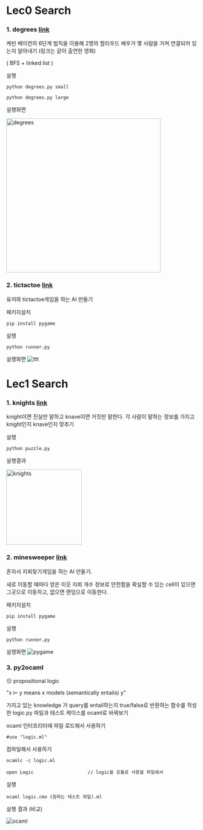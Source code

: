 # Lec0 Search

### 1. degrees [link](https://cs50.harvard.edu/extension/ai/2020/spring/projects/0/degrees/)
케빈 베이컨의 6단계 법칙을 이용해 2명의 할리우드 배우가 몇 사람을 거쳐 연결되어 있는지 알아내기 (링크는 같이 출연한 영화)

( BFS + linked list )

실행 
```
python degrees.py small

python degrees.py large
```
실행화면

<img width="407" alt="degrees" src="https://user-images.githubusercontent.com/33231313/110240520-b2198580-7f8f-11eb-985c-3eab409834fa.PNG">

### 2. tictactoe [link](https://cs50.harvard.edu/extension/ai/2020/spring/projects/0/tictactoe/)
유저와 tictactoe게임을 하는 AI 만들기

패키지설치
```
pip install pygame    
```

실행
```
python runner.py
```

실행화면
![ttt](https://user-images.githubusercontent.com/33231313/110240266-7631f080-7f8e-11eb-8d02-e4e9c3a40318.png)


# Lec1 Search

### 1. knights [link](https://cs50.harvard.edu/extension/ai/2020/spring/projects/1/knights/)
knight이면 진실만 말하고 knave이면 거짓만 말한다.
각 사람이 말하는 정보를 가지고 knight인지 knave인지 맞추기


실행
```
python puzzle.py
```

실행결과

<img width="199" alt="knights" src="https://user-images.githubusercontent.com/33231313/110239998-27d02200-7f8d-11eb-98de-6e30a215aa76.PNG">

### 2. minesweeper [link](https://cs50.harvard.edu/extension/ai/2020/spring/projects/1/minesweeper/)
혼자서 지뢰찾기게임을 하는 AI 만들기.

새로 이동할 때마다 얻은 이웃 지뢰 개수 정보로 안전함을 확실할 수 있는 cell이 있으면 그곳으로 이동하고, 없으면 랜덤으로 이동한다.

패키지설치
```
pip install pygame    
```

실행
```
python runner.py
```

실행화면
![pygame](https://user-images.githubusercontent.com/33231313/110239580-1259f880-7f8b-11eb-9b8a-1592c247babc.png)


### 3. py2ocaml

😗 propositional logic

"x ⊨ y means x models (semantically entails) y"

가지고 있는 knowledge 가 query를 entail하는지 true/false로 반환하는 함수를 작성한 logic.py 파일과 테스트 케이스를 ocaml로 바꿔보기

ocaml 인터프리터에 파일 로드해서 사용하기
```
#use "logic.ml"
```
컴파일해서 사용하기
```
ocamlc -c logic.ml

open Logic                    // logic을 모듈로 사용할 파일에서
```

실행
```
ocaml logic.cmo (원하는 테스트 파일).ml
```

실행 결과 (비교)

![ocaml](https://user-images.githubusercontent.com/33231313/110241086-50a6e600-7f92-11eb-8c3a-a30f0e8ea439.png)

